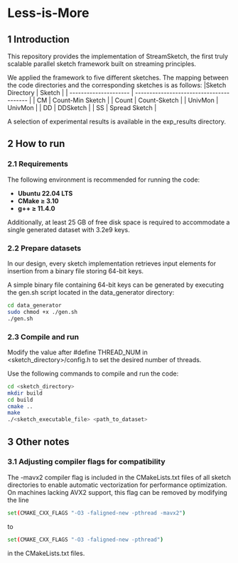 # Less-is-More
## 1 Introduction
This repository provides the implementation of StreamSketch, the first truly scalable parallel sketch framework built on streaming principles.

We applied the framework to five different sketches. The mapping between the code directories and the corresponding sketches is as follows:
|Sketch Directory              | Sketch                                         |
| --------------------- | ---------------------------------------- |
| CM  | Count-Min Sketch                              |
| Count  | Count-Sketch                              |
| UnivMon | UnivMon                  |
| DD          | DDSketch |
| SS  | Spread Sketch                       |

A selection of experimental results is available in the exp_results directory.
## 2 How to run 
### 2.1 Requirements
The following environment is recommended for running the code:
- **Ubuntu 22.04 LTS**
- **CMake ≥ 3.10**
- **g++ ≥ 11.4.0**

Additionally, at least 25 GB of free disk space is required to accommodate a single generated dataset with 3.2e9 keys.
### 2.2 Prepare datasets
In our design, every sketch implementation retrieves input elements for insertion from a binary file storing 64-bit keys.

A simple binary file containing 64-bit keys can be generated by executing the gen.sh script located in the data_generator directory:
```bash
cd data_generator
sudo chmod +x ./gen.sh
./gen.sh
```
### 2.3 Compile and run  
Modify the value after #define THREAD_NUM in \<sketch_directory\>/config.h to set the desired number of threads.

Use the following commands to compile and run the code:
```bash
cd <sketch_directory>
mkdir build
cd build
cmake ..
make
./<sketch_executable_file> <path_to_dataset>
```

## 3 Other notes

### 3.1  Adjusting compiler flags for compatibility
The -mavx2 compiler flag is included in the CMakeLists.txt files of all sketch directories to enable automatic vectorization for performance optimization.
On machines lacking AVX2 support, this flag can be removed by modifying the line
```bash
set(CMAKE_CXX_FLAGS "-O3 -faligned-new -pthread -mavx2")
```
to
```bash
set(CMAKE_CXX_FLAGS "-O3 -faligned-new -pthread")
```
in the CMakeLists.txt files. 
